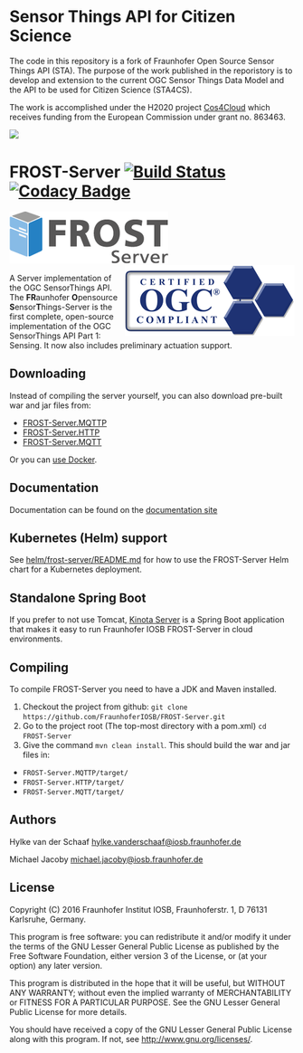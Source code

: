 # Sensor Things API for Citizen Science
The code in this repository is a fork of Fraunhofer Open Source Sensor Things API (STA). The purpose of the work published in the reporistory is to develop and extension to the current OGC Sensor Things Data Model and the API to be used for Citizen Science (STA4CS).

The work is accomplished under the H2020 project [Cos4Cloud](https://cos4cloud-eosc.eu) which receives funding from the European Commission under grant no. 863463.

<img src="https://cos4cloud-eosc.eu/wp-content/uploads/2020/07/logoUE.png">

# FROST-Server [![Build Status](https://travis-ci.org/FraunhoferIOSB/FROST-Server.svg?branch=master)](https://travis-ci.org/FraunhoferIOSB/FROST-Server) [![Codacy Badge](https://api.codacy.com/project/badge/Grade/da22d7347eb7450a955274916ed2d336)](https://www.codacy.com/gh/FraunhoferIOSB/FROST-Server?utm_source=github.com&amp;utm_medium=referral&amp;utm_content=FraunhoferIOSB/FROST-Server&amp;utm_campaign=Badge_Grade)

![FROST-Server Logo](https://raw.githubusercontent.com/FraunhoferIOSB/FROST-Server/master/docs/images/FROST-Server-darkgrey.png)
<a href="http://www.opengeospatial.org/resource/products/details/?pid=1371"><img align="right" src ="https://raw.githubusercontent.com/FraunhoferIOSB/FROST-Server/master/docs/images/Certified_OGC_Compliant_Logo_Web.png"/></a>

A Server implementation of the OGC SensorThings API. The **FR**aunhofer **O**pensource **S**ensor**T**hings-Server
is the first complete, open-source implementation of the OGC SensorThings API Part 1: Sensing. It now also includes
preliminary actuation support.


## Downloading

Instead of compiling the server yourself, you can also download pre-built war and jar files from:
* [FROST-Server.MQTTP](https://bintray.com/fraunhoferiosb/Maven/download_file?file_path=de%2Ffraunhofer%2Fiosb%2Filt%2FFROST-Server%2FFROST-Server.MQTTP%2F1.11.0%2FFROST-Server.MQTTP-1.11.0.war)
* [FROST-Server.HTTP](https://bintray.com/fraunhoferiosb/Maven/download_file?file_path=de%2Ffraunhofer%2Fiosb%2Filt%2FFROST-Server%2FFROST-Server.HTTP%2F1.11.0%2FFROST-Server.HTTP-1.11.0.war)
* [FROST-Server.MQTT](https://bintray.com/fraunhoferiosb/Maven/download_file?file_path=de%2Ffraunhofer%2Fiosb%2Filt%2FFROST-Server%2FFROST-Server.MQTT%2F1.11.0%2FFROST-Server.MQTT-1.11.0-jar-with-dependencies.jar)

Or you can [use Docker](https://fraunhoferiosb.github.io/FROST-Server/deployment/docker.html).

## Documentation

Documentation can be found on the [documentation site](https://fraunhoferiosb.github.io/FROST-Server/)

## Kubernetes (Helm) support

See [helm/frost-server/README.md](helm/frost-server/README.md) for how to use the FROST-Server Helm chart for a Kubernetes deployment.

## Standalone Spring Boot

If you prefer to not use Tomcat, [Kinota Server](https://github.com/kinota/kinota-server) is a
Spring Boot application that makes it easy to run Fraunhofer IOSB FROST-Server in cloud environments.

## Compiling

To compile FROST-Server you need to have a JDK and Maven installed.

1. Checkout the project from github: `git clone https://github.com/FraunhoferIOSB/FROST-Server.git`
2. Go to the project root (The top-most directory with a pom.xml) `cd FROST-Server`
3. Give the command `mvn clean install`. This should build the war and jar files in:
  * `FROST-Server.MQTTP/target/`
  * `FROST-Server.HTTP/target/`
  * `FROST-Server.MQTT/target/`

## Authors

Hylke van der Schaaf
hylke.vanderschaaf@iosb.fraunhofer.de

Michael Jacoby
michael.jacoby@iosb.fraunhofer.de


## License

Copyright (C) 2016 Fraunhofer Institut IOSB, Fraunhoferstr. 1, D 76131
Karlsruhe, Germany.

This program is free software: you can redistribute it and/or modify
it under the terms of the GNU Lesser General Public License as published by
the Free Software Foundation, either version 3 of the License, or
(at your option) any later version.

This program is distributed in the hope that it will be useful,
but WITHOUT ANY WARRANTY; without even the implied warranty of
MERCHANTABILITY or FITNESS FOR A PARTICULAR PURPOSE.  See the
GNU Lesser General Public License for more details.

You should have received a copy of the GNU Lesser General Public License
along with this program.  If not, see <http://www.gnu.org/licenses/>.
